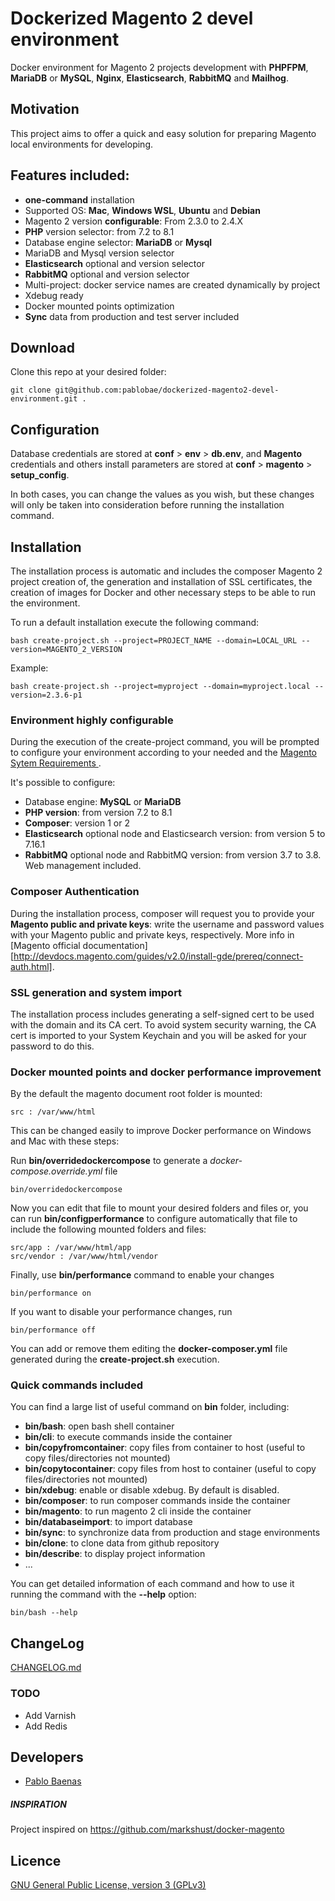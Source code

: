 # Dockerized Magento 2 devel environment 

Docker environment for Magento 2 projects development with **PHPFPM**, **MariaDB** or **MySQL**, **Nginx**, **Elasticsearch**, **RabbitMQ** and **Mailhog**.

## Motivation

This project aims to offer a quick and easy solution for preparing Magento local environments for developing.

## Features included:
* **one-command** installation
* Supported OS: **Mac**, **Windows WSL**, **Ubuntu** and **Debian**  
* Magento 2 version **configurable**: From 2.3.0 to 2.4.X
* **PHP** version selector: from 7.2 to 8.1
* Database engine selector: **MariaDB** or **Mysql**
* MariaDB and Mysql version selector
* **Elasticsearch** optional and version selector
* **RabbitMQ** optional and version selector
* Multi-project: docker service names are created dynamically by project
* Xdebug ready
* Docker mounted points optimization
* **Sync** data from production and test server included


## Download

Clone this repo at your desired folder:

```git clone git@github.com:pablobae/dockerized-magento2-devel-environment.git .```


## Configuration
Database credentials are stored at **conf** > **env** > **db.env**, and **Magento** credentials and others install parameters are stored at **conf** > **magento** > **setup_config**. 

In both cases, you can change the values as you wish, but these changes will only be taken into consideration before running the installation command.


## Installation
 
The installation process is automatic and includes the composer Magento 2 project creation of, the generation and installation of SSL certificates, the creation of images for Docker and other necessary steps to be able to run the environment.


To run a default installation execute the following command:

```bash create-project.sh --project=PROJECT_NAME --domain=LOCAL_URL --version=MAGENTO_2_VERSION```


Example:

```bash create-project.sh --project=myproject --domain=myproject.local --version=2.3.6-p1```


### Environment highly configurable
During the execution of the create-project command, you will be prompted to configure your environment according to your needed and the [Magento Sytem Requirements ](https://devdocs.magento.com/guides/v2.4/install-gde/system-requirements.html).

It's possible to configure:
* Database engine: **MySQL** or **MariaDB**
* **PHP version**: from version 7.2 to 8.1 
* **Composer**: version 1 or 2  
* **Elasticsearch** optional node and Elasticsearch version: from version 5 to 7.16.1
* **RabbitMQ** optional node and RabbitMQ version: from version 3.7 to 3.8. Web management included.


### Composer Authentication

During the installation process, composer will request you to provide your **Magento public and private keys**: write the username and password values with your Magento public and private keys, respectively. 
More info in [Magento official documentation][http://devdocs.magento.com/guides/v2.0/install-gde/prereq/connect-auth.html].


### SSL generation and system import

The installation process includes generating a self-signed cert to be used with the domain and its CA cert. To avoid system security warning, the CA cert is imported to your System Keychain and you will be asked for your password to do this.


### Docker mounted points and docker performance improvement
By the default the magento document root folder is mounted:

```
src : /var/www/html
```

This can be changed easily to improve Docker performance on Windows and Mac with these steps:

Run **bin/overridedockercompose** to generate a *docker-compose.override.yml* file
```
bin/overridedockercompose
```
Now you can edit that file to mount your desired folders and files or, you can run **bin/configperformance** to configure automatically that file to include the following mounted folders and files:

```
src/app : /var/www/html/app
src/vendor : /var/www/html/vendor
```

Finally, use **bin/performance** command to enable your changes
```
bin/performance on
```

If you want to disable your performance changes, run
```
bin/performance off
```

You can add or remove them editing the **docker-composer.yml** file generated during the **create-project.sh** execution.

### Quick commands included
You can find a large list of useful command on **bin** folder, including:
* **bin/bash**: open bash shell container
* **bin/cli**: to execute commands inside the container
* **bin/copyfromcontainer**: copy files from container to host (useful to copy files/directories not mounted)
* **bin/copytocontainer**: copy files from host to container (useful to copy files/directories not mounted)
* **bin/xdebug**: enable or disable xdebug. By default is disabled.
* **bin/composer**: to run composer commands inside the container
* **bin/magento**: to run magento 2 cli inside the container
* **bin/databaseimport**: to import database
* **bin/sync**: to synchronize data from production and stage environments
* **bin/clone**: to clone data from github repository
* **bin/describe**: to display project information
* ...

You can get detailed information of each command and how to use it running the command with the **--help** option:
```
bin/bash --help
```

## ChangeLog
[CHANGELOG.md](CHANGELOG.md)


### TODO
* Add Varnish
* Add Redis


## Developers

* [Pablo Baenas](https://github.com/pablobae)

##### INSPIRATION
Project inspired on https://github.com/markshust/docker-magento

Licence
-------
[GNU General Public License, version 3 (GPLv3)](http://opensource.org/licenses/gpl-3.0)
